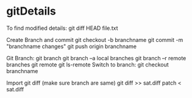 # gitDetails

To find modified details:
git diff HEAD file.txt


Create Branch and commit
git checkout -b branchname
git commit -m "branchname changes"
git push origin branchname

Git Branch:
git branch
git branch –a  local branches
git branch –r  remote branches
git remote 
git ls-remote
Switch to branch: git checkout branchname


Import git diff (make sure branch are same)
git diff >> sat.diff
patch < sat.diff
